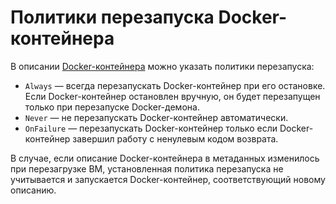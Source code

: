 # Политики перезапуска Docker-контейнера

В описании [Docker-контейнера](https://cloud.yandex.ru/blog/posts/2022/03/docker-containers) можно указать политики перезапуска:
* `Always` — всегда перезапускать Docker-контейнер при его остановке. Если Docker-контейнер остановлен вручную, он будет перезапущен только при перезапуске Docker-демона.
* `Never` — не перезапускать Docker-контейнер автоматически.
* `OnFailure` — перезапускать Docker-контейнер только если Docker-контейнер завершил работу с ненулевым кодом возврата.

В случае, если описание Docker-контейнера в метаданных изменилось при перезагрузке ВМ, установленная политика перезапуска не учитывается и запускается Docker-контейнер, соответствующий новому описанию.
